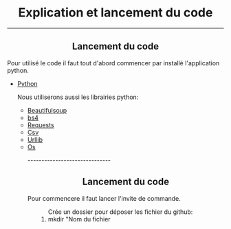 <h1 align ="center">Explication et lancement du code</h1>

------------------------------
<h2 align = "center"> Lancement du code </h2>

<p>
    Pour utilisé le code il faut tout d'abord commencer par installé l'application python.
<ul>
    <li>
        <a href = "https://www.python.org/downloads/">Python </a>
    </li>
</p>
<p>
    Nous utiliserons aussi les librairies python:
    <ul>
        <li>
            <a href = "https://www.crummy.com/software/BeautifulSoup/bs4/doc/">Beautifulsoup</a>
        </li>
        <li>
            <a href = "https://www.crummy.com/software/BeautifulSoup/bs4/doc/">bs4</a>
        </li>
        <li>
            <a href = "https://requests.readthedocs.io/en/latest/">Requests</a>
        </li>
        <li>
            <a href = "https://docs.python.org/fr/3/library/csv.html">Csv</a>
        </li>
        <li>
            <a href = "https://docs.python.org/fr/3/library/urllib.parse.html">Urllib</a>
        </li>
        <li>
            <a href = "https://docs.python.org/3/library/os.html">Os</a>
        </li>
</p>
------------------------------
<h2 align = "center"> Lancement du code </h2>
<p>Pour commencere il faut lancer l'invite de commande.
    <ul>
        <ol>
            Crée un dossier pour déposer les fichier du github:<br/>
            <li>mkdir "Nom du fichier</li>
        </ol>
           

  
    